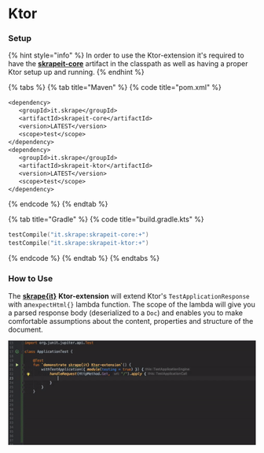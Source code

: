 # Ktor

### Setup

{% hint style="info" %}
In order to use the Ktor-extension it's required to have the [**skrapeit-core**](../../overview/setup.md#getting-super-powers) artifact in the classpath as well as having a proper Ktor setup up and running.
{% endhint %}

{% tabs %}
{% tab title="Maven" %}
{% code title="pom.xml" %}
```markup
<dependency>
   <groupId>it.skrape</groupId>
   <artifactId>skrapeit-core</artifactId>
   <version>LATEST</version>
   <scope>test</scope>
</dependency>
<dependency>
   <groupId>it.skrape</groupId>
   <artifactId>skrapeit-ktor</artifactId>
   <version>LATEST</version>
   <scope>test</scope>
</dependency>
```
{% endcode %}
{% endtab %}

{% tab title="Gradle" %}
{% code title="build.gradle.kts" %}
```kotlin
testCompile("it.skrape:skrapeit-core:+")
testCompile("it.skrape:skrapeit-ktor:+")
```
{% endcode %}
{% endtab %}
{% endtabs %}

### How to Use

The [**skrape{it}**](../../) **Ktor-extension** will extend Ktor's `TestApplicationResponse` with an`expectHtml{}` lambda function. The scope of the lambda will give you a parsed response body \(deserialized to a `Doc`\) and enables you to make comfortable assumptions about the content, properties and structure of the document. 

![Documentation by example](../../.gitbook/assets/example-usage%20%282%29.gif)

